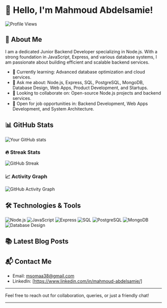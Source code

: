 # 👋 Hello, I'm Mahmoud Abdelsamie!

![Profile Views](https://komarev.com/ghpvc/?username=MahmoudAbdelsamie&color=brightgreen)

## 🚀 About Me

I am a dedicated Junior Backend Developer specializing in Node.js. With a strong foundation in JavaScript, Express, and various database systems, I am passionate about building efficient and scalable backend services.

- 🌱 Currently learning: Advanced database optimization and cloud services.
- 💬 Ask me about: Node.js, Express, SQL, PostgreSQL, MongoDB, Database Design, Web Apps, Product Development, and Startups.
- 👯 Looking to collaborate on: Open-source Node.js projects and backend services.
- 💼 Open for job opportunities in: Backend Development, Web Apps Development, and System Architecture.

## 📊 GitHub Stats

![Your GitHub stats](https://github-readme-stats.vercel.app/api?username=MahmoudAbdelsamie&show_icons=true&theme=radical)

### 🔥 Streak Stats

![GitHub Streak](https://github-readme-streak-stats.herokuapp.com/?user=MahmoudAbdelsamie&theme=radical)

### 📈 Activity Graph

![GitHub Activity Graph](https://activity-graph.herokuapp.com/graph?username=MahmoudAbdelsamie&theme=react-dark&hide_border=true&area=true)

## 🛠️ Technologies & Tools

![Node.js](https://img.shields.io/badge/-Node.js-black?style=flat-square&logo=node.js)
![JavaScript](https://img.shields.io/badge/-JavaScript-black?style=flat-square&logo=javascript)
![Express](https://img.shields.io/badge/-Express-black?style=flat-square&logo=express)
![SQL](https://img.shields.io/badge/-SQL-black?style=flat-square&logo=postgresql)
![PostgreSQL](https://img.shields.io/badge/-PostgreSQL-black?style=flat-square&logo=postgresql)
![MongoDB](https://img.shields.io/badge/-MongoDB-black?style=flat-square&logo=mongodb)
![Database Design](https://img.shields.io/badge/-Database%20Design-black?style=flat-square&logo=database)

## 📚 Latest Blog Posts

<!-- BLOG-POST-LIST:START -->
<!-- - [Building Efficient REST APIs with Node.js and Express](Link to post) -->
<!-- - [Understanding SQL vs. NoSQL: Which One to Use?](Link to post) -->
<!-- - [Database Design Best Practices for Beginners](Link to post) -->
<!-- BLOG-POST-LIST:END -->

## 📬 Contact Me

- Email: msomaa38@gmail.com
- LinkedIn: [https://www.linkedin.com/in/mahmoud-abdelsamie/]
<!-- - Twitter: [your Twitter handle] -->

---

Feel free to reach out for collaboration, queries, or just a friendly chat!

---

